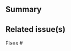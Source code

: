 <!--
Thanks for creating a pull request!

If this is your first time, please make sure to review CONTRIBUTING.MD.

Please copy the appropriate `:text:` or icon to the beginning of your PR title:

:sparkles: ✨ feature
:bug: 🐛 bug fix
:book: 📖 docs
:memo: 📝 proposal
:warning: ⚠️ breaking change
:rocket: 🚀 release
:seedling: 🌱 other/misc
:question: ❓ requires manual review/categorization

-->
## Summary

## Related issue(s)

Fixes #

